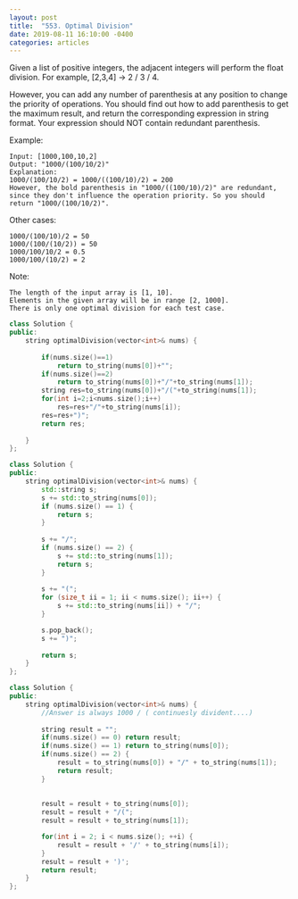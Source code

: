 ```yaml
---
layout: post
title:  "553. Optimal Division"
date: 2019-08-11 16:10:00 -0400
categories: articles
---
```


Given a list of positive integers, the adjacent integers will perform the float division. For example, [2,3,4] -> 2 / 3 / 4.

However, you can add any number of parenthesis at any position to change the priority of operations. You should find out how to add parenthesis to get the maximum result, and return the corresponding expression in string format. Your expression should NOT contain redundant parenthesis.

Example:
```
Input: [1000,100,10,2]
Output: "1000/(100/10/2)"
Explanation:
1000/(100/10/2) = 1000/((100/10)/2) = 200
However, the bold parenthesis in "1000/((100/10)/2)" are redundant, 
since they don't influence the operation priority. So you should return "1000/(100/10/2)". 
```
Other cases:
```
1000/(100/10)/2 = 50
1000/(100/(10/2)) = 50
1000/100/10/2 = 0.5
1000/100/(10/2) = 2
```
Note:
```
The length of the input array is [1, 10].
Elements in the given array will be in range [2, 1000].
There is only one optimal division for each test case.
```
```c++
class Solution {
public:
    string optimalDivision(vector<int>& nums) {
        
        if(nums.size()==1)
            return to_string(nums[0])+"";
        if(nums.size()==2)
            return to_string(nums[0])+"/"+to_string(nums[1]);
        string res=to_string(nums[0])+"/("+to_string(nums[1]);
        for(int i=2;i<nums.size();i++)
            res=res+"/"+to_string(nums[i]);
        res=res+")";
        return res;
        
    }
};
```
```c++
class Solution {
public:
    string optimalDivision(vector<int>& nums) {
        std::string s;
        s += std::to_string(nums[0]);
        if (nums.size() == 1) {
            return s;
        }
        
        s += "/";
        if (nums.size() == 2) {
            s += std::to_string(nums[1]);
            return s;
        }
        
        s += "(";
        for (size_t ii = 1; ii < nums.size(); ii++) {
            s += std::to_string(nums[ii]) + "/";
        }

        s.pop_back();
        s += ")";
        
        return s;
    }
};
```
```c++
class Solution {
public:
    string optimalDivision(vector<int>& nums) {
        //Answer is always 1000 / ( continuesly divident....)
        
        string result = "";
        if(nums.size() == 0) return result;
        if(nums.size() == 1) return to_string(nums[0]);
        if(nums.size() == 2) {
            result = to_string(nums[0]) + "/" + to_string(nums[1]);
            return result;
        }
        
        
        result = result + to_string(nums[0]);
        result = result + "/(";
        result = result + to_string(nums[1]);

        for(int i = 2; i < nums.size(); ++i) {
            result = result + '/' + to_string(nums[i]);
        }
        result = result + ')';
        return result;
    }
};
```